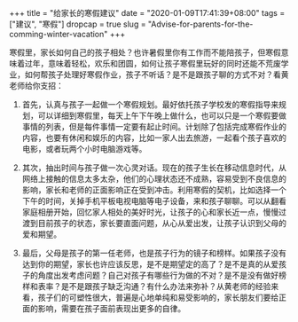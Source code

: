 +++
title = "给家长的寒假建议"
date = "2020-01-09T17:41:39+08:00"
tags = ["建议", "寒假"]
dropcap = true
slug = "Advise-for-parents-for-the-comming-winter-vacation"
+++

寒假里，家长如何自己的孩子相处？也许暑假里你有工作而不能陪孩子，但寒假意味着过年，意味着轻松，欢乐和团圆，如何让孩子寒假里玩好的同时还能不荒废学业，如何帮孩子处理好寒假作业，孩子不听话？是不是跟孩子聊的方式不对？看黄老师给你支招：

1. 首先，认真与孩子一起做一个寒假规划。最好依托孩子学校发的寒假指导来规划，可以详细到寒假里，每天上午下午晚上做什么，也可以只是一个寒假要做事情的列表，但是每件事情一定要有起止时间。计划除了包括完成寒假作业的内容，也要有休闲和娱乐的内容，比如一家人出去旅游，一起看个孩子喜欢的电影，或者玩两个小时电脑游戏等。

2. 其次，抽出时间与孩子做一次心灵对话。现在的孩子生长在移动信息时代，从网络上接触的信息太多太杂，他们的心理状态还不成熟，容易受到不良信息的影响，家长和老师的正面影响正在受到冲击。利用寒假的契机，比如选择一个下午的时间，关掉手机平板电视电脑等电子设备，来和孩子聊聊。可以从翻看家庭相册开始，回忆家人相处的美好时光，让孩子的心和家长近一点，慢慢过渡到目前孩子的状态，家长要直面问题，从心从爱出发，让孩子认识到父母的爱和期望。

3. 最后，父母是孩子的第一任老师，也是孩子行为的镜子和榜样。如果孩子没有达到你的期望，家长也许应该反思，是不是期望定的高了？是不是真的从爱孩子的角度出发考虑问题？自己对孩子有哪些行为做的不对？是不是没有做好榜样和表率？是不是跟孩子缺乏沟通？有什么办法来弥补？从黄老师的经验来看，孩子们的可塑性很大，普遍是心地单纯和易受影响的，家长朋友们要给正面的影响，需要在孩子面前表现出更多的自律。
